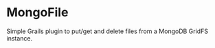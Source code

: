 MongoFile
=========

Simple Grails plugin to put/get and delete files from a MongoDB GridFS instance.
